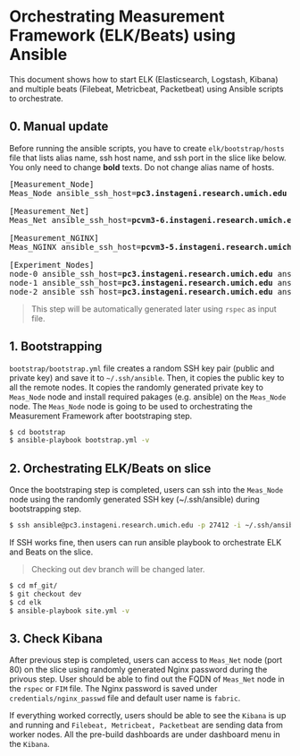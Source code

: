 # Orchestrating Measurement Framework (ELK/Beats) using Ansible

This document shows how to start ELK (Elasticsearch, Logstash, Kibana) and multiple beats (Filebeat, Metricbeat, Packetbeat) using Ansible scripts to orchestrate.

## 0. Manual update

Before running the ansible scripts, you have to create `elk/bootstrap/hosts` file that lists alias name, ssh host name, and ssh port in the slice like below. You only need to change **bold** texts. Do not change alias name of hosts.

<pre>
[Measurement_Node]
Meas_Node ansible_ssh_host=<b>pc3.instageni.research.umich.edu</b> ansible_port=<b>27412</b>

[Measurement_Net]
Meas_Net ansible_ssh_host=<b>pcvm3-6.instageni.research.umich.edu</b>

[Measurement_NGINX]
Meas_NGINX ansible_ssh_host=<b>pcvm3-5.instageni.research.umich.edu</b>

[Experiment_Nodes]
node-0 ansible_ssh_host=<b>pc3.instageni.research.umich.edu</b> ansible_port=<b>27413</b>
node-1 ansible_ssh_host=<b>pc3.instageni.research.umich.edu</b> ansible_port=<b>27414</b>
node-2 ansible_ssh_host=<b>pc3.instageni.research.umich.edu</b> ansible_port=<b>27415</b>
</pre>

> This step will be automatically generated later using `rspec` as input file.

## 1. Bootstrapping

`bootstrap/bootstrap.yml` file creates a random SSH key pair (public and private key) and save it to `~/.ssh/ansible`. Then, it copies the public key to all the remote nodes. It copies the randomly generated private key to `Meas_Node` node and install required pakages (e.g. ansible) on the `Meas_Node` node. The `Meas_Node` node is going to be used to orchestrating the Measurement Framework after bootstraping step.

```bash
$ cd bootstrap
$ ansible-playbook bootstrap.yml -v
```

## 2. Orchestrating ELK/Beats on slice

Once the bootstraping step is completed, users can ssh into the `Meas_Node` node using the randomly generated SSH key (~/.ssh/ansible) during bootstrapping step.

```bash
$ ssh ansible@pc3.instageni.research.umich.edu -p 27412 -i ~/.ssh/ansible
```

If SSH works fine, then users can run ansible playbook to orchestrate ELK and Beats on the slice.

> Checking out dev branch will be changed later.

```bash
$ cd mf_git/
$ git checkout dev
$ cd elk
$ ansible-playbook site.yml -v
```

## 3. Check Kibana

After previous step is completed, users can access to `Meas_Net` node (port 80) on the slice using randomly generated Nginx password during the privous step. User should be able to find out the FQDN of `Meas_Net` node in the `rspec` or `FIM` file. The Nginx password is saved under `credentials/nginx_passwd` file and default user name is `fabric`.

If everything worked correctly, users should be able to see the `Kibana` is up and running and `Filebeat, Metricbeat, Packetbeat` are sending data from worker nodes. All the pre-build dashboards are under dashboard menu in the `Kibana`.
